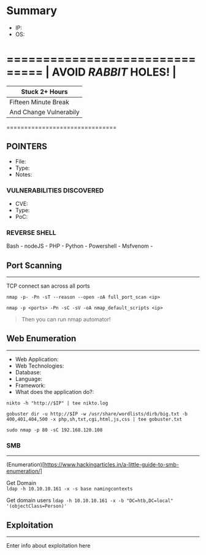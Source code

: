 # Summary
- IP: 
- OS: 

===============================
|   AVOID  *RABBIT*  HOLES!   |
===============================
|       Stuck 2+ Hours        |
|           ------            |
|     Fifteen Minute Break    |
|    And Change Vulnerabily   |
===============================

## POINTERS
- File:
- Type: 
- Notes: 

### VULNERABILITIES DISCOVERED
- CVE: 
- Type: 
- PoC: 

### REVERSE SHELL
Bash -
nodeJS -
PHP -
Python - 
Powershell -
Msfvenom - 

## Port Scanning 
-----------------------------
TCP connect san across all ports

`nmap -p- -Pn -sT --reason --open -oA full_port_scan <ip>` 

`nmap -p <ports> -Pn -sC -sV -oA nmap_default_scripts <ip>`

> Then you can run nmap automator! 

## Web Enumeration 
----------------------------- 
- Web Application:
- Web Technologies: 
- Database: 
- Language:
- Framework:
- What does the application do?: 

`nikto -h "http://$IP" | tee nikto.log` 

`gobuster dir -u http://$IP -w /usr/share/wordlists/dirb/big.txt -b 400,401,404,500 -x php,sh,txt,cgi,html,js,css | tee gobuster.txt`

`sudo nmap -p 80 -sC 192.168.120.108` 

### SMB 
-----------------------------
(Enumeration)[https://www.hackingarticles.in/a-little-guide-to-smb-enumeration/] 

Get Domain   
`ldap -h 10.10.10.161 -x -s base namingcontexts` 

Get domain users 
`ldap -h 10.10.10.161 -x -b "DC=htb,DC=local" '(objectClass=Person)'` 

## Exploitation 
-------------------------
Enter info about exploitation here

